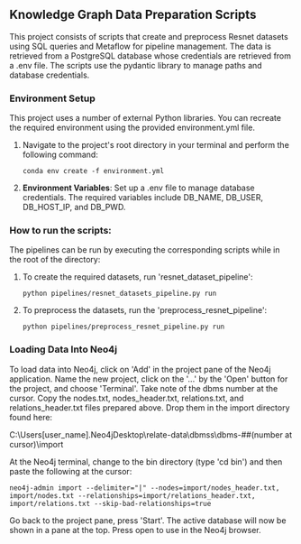 ## **Knowledge Graph Data Preparation Scripts**
This project consists of scripts that create and preprocess Resnet datasets using SQL queries and Metaflow for
pipeline management. The data is retrieved from a PostgreSQL database whose credentials are retrieved from a .env file. The 
scripts use the pydantic library to manage paths and database credentials.

### **Environment Setup**
This project uses a number of external Python libraries. You can recreate the required environment using the provided
environment.yml file. 

1.  Navigate to the project's root directory in your terminal and perform the following command:

    ```conda env create -f environment.yml```
    
2. **Environment Variables**: Set up a .env file to manage database credentials. The required variables include
 DB_NAME, DB_USER, DB_HOST_IP, and DB_PWD.

### **How to run the scripts**:
The pipelines can be run by executing the corresponding scripts while in the root of the directory:

1. To create the required datasets, run 'resnet_dataset_pipeline':

    ```python pipelines/resnet_datasets_pipeline.py run```
    
2. To preprocess the datasets, run the 'preprocess_resnet_pipeline':

    ```python pipelines/preprocess_resnet_pipeline.py run```
    
### **Loading Data Into Neo4j**

To load data into Neo4j, click on 'Add' in the project pane of the Neo4j application. Name the new project, click on 
the '...' by the 'Open' button for the project, and choose 'Terminal'. Take note of the dbms number at the cursor. 
Copy the nodes.txt, nodes_header.txt, relations.txt, and relations_header.txt files prepared above. Drop them in the 
import directory found here:

C:\Users\[user_name]\.Neo4jDesktop\relate-data\dbmss\dbms-##(number at cursor)\import

At the Neo4j terminal, change to the bin directory (type 'cd bin') and then paste the following at the cursor: 

   ```neo4j-admin import --delimiter="|" --nodes=import/nodes_header.txt, import/nodes.txt --relationships=import/relations_header.txt, import/relations.txt --skip-bad-relationships=true```

Go back to the project pane, press 'Start'. The active database will now be shown in a pane at the top. Press open to 
use in the Neo4j browser.